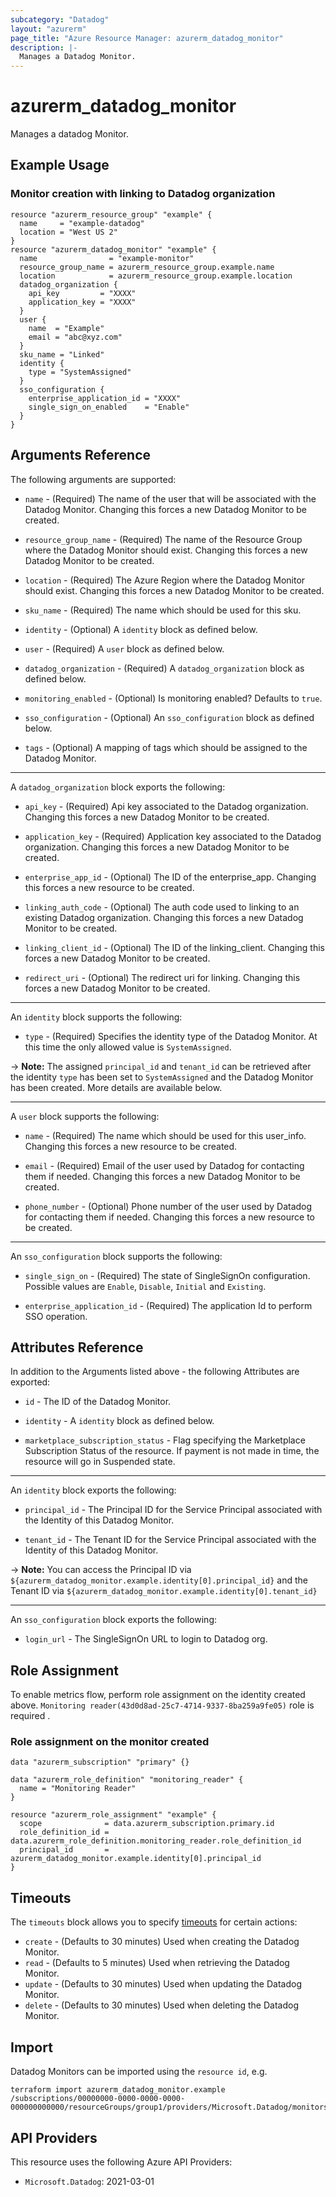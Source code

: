 ```yaml
---
subcategory: "Datadog"
layout: "azurerm"
page_title: "Azure Resource Manager: azurerm_datadog_monitor"
description: |-
  Manages a Datadog Monitor.
---
```


# azurerm_datadog_monitor

Manages a datadog Monitor.

## Example Usage

### Monitor creation with linking to Datadog organization

```hcl
resource "azurerm_resource_group" "example" {
  name     = "example-datadog"
  location = "West US 2"
}
resource "azurerm_datadog_monitor" "example" {
  name                = "example-monitor"
  resource_group_name = azurerm_resource_group.example.name
  location            = azurerm_resource_group.example.location
  datadog_organization {
    api_key         = "XXXX"
    application_key = "XXXX"
  }
  user {
    name  = "Example"
    email = "abc@xyz.com"
  }
  sku_name = "Linked"
  identity {
    type = "SystemAssigned"
  }
  sso_configuration {
    enterprise_application_id = "XXXX"
    single_sign_on_enabled    = "Enable"
  }
}
```

## Arguments Reference

The following arguments are supported:

* `name` - (Required) The name of the user that will be associated with the Datadog Monitor. Changing this forces a new Datadog Monitor to be created.

* `resource_group_name` - (Required) The name of the Resource Group where the Datadog Monitor should exist. Changing this forces a new Datadog Monitor to be created.

* `location` - (Required) The Azure Region where the Datadog Monitor should exist. Changing this forces a new Datadog Monitor to be created.

* `sku_name` - (Required) The name which should be used for this sku.

* `identity` - (Optional) A `identity` block as defined below.

* `user` - (Required) A `user` block as defined below.

* `datadog_organization` - (Required) A `datadog_organization` block as defined below.

* `monitoring_enabled` - (Optional) Is monitoring enabled? Defaults to `true`.

* `sso_configuration` - (Optional) An `sso_configuration` block as defined below.

* `tags` - (Optional) A mapping of tags which should be assigned to the Datadog Monitor.

---

A `datadog_organization` block exports the following:

* `api_key` - (Required) Api key associated to the Datadog organization. Changing this forces a new Datadog Monitor to be created.

* `application_key` - (Required) Application key associated to the Datadog organization. Changing this forces a new Datadog Monitor to be created.

* `enterprise_app_id` - (Optional) The ID of the enterprise_app. Changing this forces a new resource to be created.

* `linking_auth_code` - (Optional) The auth code used to linking to an existing Datadog organization. Changing this forces a new Datadog Monitor to be created.

* `linking_client_id` - (Optional) The ID of the linking_client. Changing this forces a new Datadog Monitor to be created.

* `redirect_uri` - (Optional) The redirect uri for linking. Changing this forces a new Datadog Monitor to be created.

---

An `identity` block supports the following:

* `type` - (Required) Specifies the identity type of the Datadog Monitor. At this time the only allowed value is `SystemAssigned`.

-> **Note:** The assigned `principal_id` and `tenant_id` can be retrieved after the identity `type` has been set to `SystemAssigned` and the Datadog Monitor has been created. More details are available below.

---

A `user` block supports the following:

* `name` - (Required) The name which should be used for this user_info. Changing this forces a new resource to be created.

* `email` - (Required) Email of the user used by Datadog for contacting them if needed. Changing this forces a new Datadog Monitor to be created.

* `phone_number` - (Optional) Phone number of the user used by Datadog for contacting them if needed. Changing this forces a new resource to be created.

---

An `sso_configuration` block supports the following:

* `single_sign_on` - (Required) The state of SingleSignOn configuration. Possible values are `Enable`, `Disable`, `Initial` and `Existing`.

* `enterprise_application_id` - (Required) The application Id to perform SSO operation.

## Attributes Reference

In addition to the Arguments listed above - the following Attributes are exported:

* `id` - The ID of the Datadog Monitor.

* `identity` - A `identity` block as defined below.

* `marketplace_subscription_status` - Flag specifying the Marketplace Subscription Status of the resource. If payment is not made in time, the resource will go in Suspended state.

---

An `identity` block exports the following:

* `principal_id` - The Principal ID for the Service Principal associated with the Identity of this Datadog Monitor.

* `tenant_id` - The Tenant ID for the Service Principal associated with the Identity of this Datadog Monitor.

-> **Note:** You can access the Principal ID via `${azurerm_datadog_monitor.example.identity[0].principal_id}` and the Tenant ID via `${azurerm_datadog_monitor.example.identity[0].tenant_id}`

---

An `sso_configuration` block exports the following:

* `login_url` - The SingleSignOn URL to login to Datadog org.

## Role Assignment

To enable metrics flow, perform role assignment on the identity created above. `Monitoring reader(43d0d8ad-25c7-4714-9337-8ba259a9fe05)` role is required .

### Role assignment on the monitor created

```hcl
data "azurerm_subscription" "primary" {}

data "azurerm_role_definition" "monitoring_reader" {
  name = "Monitoring Reader"
}

resource "azurerm_role_assignment" "example" {
  scope              = data.azurerm_subscription.primary.id
  role_definition_id = data.azurerm_role_definition.monitoring_reader.role_definition_id
  principal_id       = azurerm_datadog_monitor.example.identity[0].principal_id
}
```

## Timeouts

The `timeouts` block allows you to specify [timeouts](https://www.terraform.io/language/resources/syntax#operation-timeouts) for certain actions:

* `create` - (Defaults to 30 minutes) Used when creating the Datadog Monitor.
* `read` - (Defaults to 5 minutes) Used when retrieving the Datadog Monitor.
* `update` - (Defaults to 30 minutes) Used when updating the Datadog Monitor.
* `delete` - (Defaults to 30 minutes) Used when deleting the Datadog Monitor.

## Import

Datadog Monitors can be imported using the `resource id`, e.g.

```shell
terraform import azurerm_datadog_monitor.example /subscriptions/00000000-0000-0000-0000-000000000000/resourceGroups/group1/providers/Microsoft.Datadog/monitors/monitor1
```

## API Providers
<!-- This section is generated, changes will be overwritten -->
This resource uses the following Azure API Providers:

* `Microsoft.Datadog`: 2021-03-01
